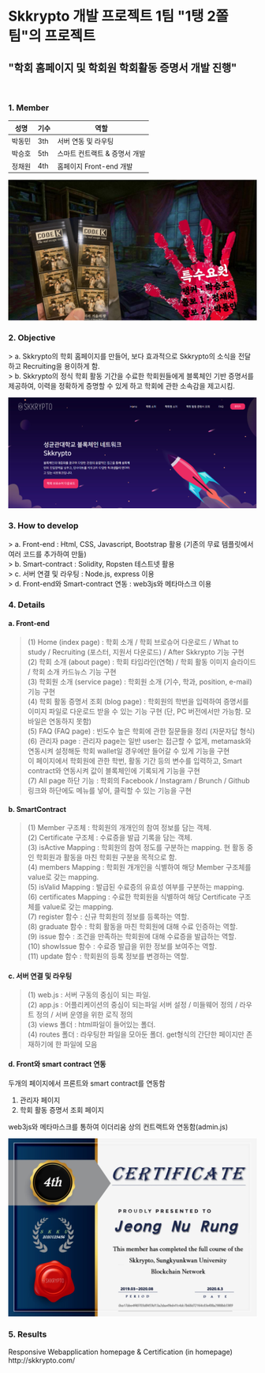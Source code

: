<h1> Skkrypto 개발 프로젝트 1팀 "1탱 2쫄 팀"의 프로젝트</h1>
<h2> "학회 홈페이지 및 학회원 학회활동 증명서 개발 진행" </h2>
<br>
<h3> 1. Member </h3>
<div id="about_team">

| 성명   	| 기수  	| 역할                         	|
|--------	|-----	|-------------------------------	|
| 박동민 	| 3th 	| 서버 연동 및 라우팅           	|
| 박승호 	| 5th 	| 스마트 컨트랙트 & 증명서 개발 	|
| 정채원 	| 4th 	| 홈페이지 Front-end 개발       	|

 ![ex_screenshot](./md_img/intro.png)



<h3> 2. Objective </h3>
<div id="about_objective">
> a. Skkrypto의 학회 홈페이지를 만들어, 보다 효과적으로 Skkrypto의 소식을 전달하고 Recruiting을 용이하게 함. <br>      
> b. Skkrypto의 정식 학회 활동 기간을 수료한 학회원들에게 블록체인 기반 증명서를 제공하여, 이력을 정확하게 증명할 수 있게 하고 학회에 관한 소속감을 제고시킴.
  
  ![ex_screenshot](./md_img/1T2Z.PNG)
  

<h3> 3. How to develop</h3>
> a. Front-end : Html, CSS, Javascript, Bootstrap 활용 (기존의 무료 템플릿에서 여러 코드를 추가하여 만듦) <br>
> b. Smart-contract :  Solidity, Ropsten 테스트넷 활용<br>
> c. 서버 연결 및 라우팅 : Node.js, express 이용 <br>
> d. Front-end와 Smart-contract 연동 : web3js와 메타마스크 이용<br>

<h3> 4. Details </h3>
<h4> a. Front-end </h4> 

>(1) Home (index page) : 학회 소개 / 학회 브로슈어 다운로드 / What to study / Recruiting (포스터, 지원서 다운로드) / After Skkrypto 기능 구현 <br>
(2) 학회 소개 (about page) : 학회 타임라인(연혁) / 학회 활동 이미지 슬라이드 / 학회 소개 카드뉴스 기능 구현 <br>
(3) 학회원 소개 (service page) : 학회원 소개 (기수, 학과, position, e-mail) 기능 구현 <br>
(4) 학회 활동 증명서 조회 (blog page) : 학회원의 학번을 입력하여 증명서를 이미지 파일로 다운로드 받을 수 있는 기능 구현 (단, PC 버전에서만 가능함. 모바일은 연동하지 못함) <br>
(5) FAQ (FAQ page) : 빈도수 높은 학회에 관한 질문들을 정리 (자문자답 형식)  <br>
(6) 관리자 page : 관리자 page는 일반 user는 접근할 수 없게, metamask와 연동시켜 설정해둔 학회 wallet일 경우에만 들어갈 수 있게 기능을 구현 <br>
이 페이지에서 학회원에 관한 학번, 활동 기간 등의 변수를 입력하고, Smart contract와 연동시켜 값이 블록체인에 기록되게 기능을 구현 <br>
(7) All page 하단 기능 : 학회의 Facebook / Instagram / Brunch / Github 링크와 하단에도 메뉴를 넣어, 클릭할 수 있는 기능을 구현 <br>

<h4> b. SmartContract </h4> 

>(1) Member 구조체 : 학회원의 개개인의 참여 정보를 담는 객체. <br>
(2) Certificate 구조체 : 수료증을 발급 기록을 담는 객체. <br>
(3) isActive Mapping : 학회원의 참여 정도를 구분하는 mapping. 현 활동 중인 학회원과 활동을 마친 학회원 구분을 목적으로 함. <br>
(4) members Mapping : 학회원 개개인을 식별하여 해당 Member 구조체를 value로 갖는 mapping. <br>
(5) isValid Mapping : 발급된 수료증의 유효성 여부를 구분하는 mapping. <br>
(6) certificates Mapping : 수료한 학회원을 식별하여 해당 Certificate 구조체를 value로 갖는 mapping. <br>
(7) register 함수 : 신규 학회원의 정보를 등록하는 역할. <br>
(8) graduate 함수 : 학회 활동을 마친 학회원에 대해 수료 인증하는 역할. <br>
(9) issue 함수 : 조건을 만족하는 학회원에 대해 수료증을 발급하는 역할. <br>
(10) showIssue 함수 : 수료증 발급을 위한 정보를 보여주는 역할. <br>
(11) update 함수 : 학회원의 등록 정보를 변경하는 역할.  <br>

<h4> c. 서버 연결 및 라우팅 </h4> 

>(1) web.js : 서버 구동의 중심이 되는 파일. <br>
(2) app.js : 어플리케이션의 중심이 되는파일  서버 설정 / 미들웨어 정의 / 라우트 정의 / 서버 운영을 위한 로직 정의 <br>
(3) views 폴더 : html파일이 들어있는 폴더. <br>
(4) routes 폴더 : 라우팅한 파일을 모아둔 폴더. get형식의 간단한 페이지만 존재하기에 한 파일에 모음<br>

<h4> d. Front와 smart contract 연동 </h4> 

두개의 페이지에서 프론트와 smart contract를 연동함<br>
<ol>
<li>관리자 페이지</li>
<li>학회 활동 증명서 조회 페이지</li>
</ol>
web3js와 메타마스크를 통하여 이더리움 상의 컨트랙트와 연동함(admin.js)<br>

![ex_screenshot](./md_img/1T2Zcerti.jpg)

<h3> 5. Results </h3>
Responsive Webapplication homepage & Certification (in homepage) <br>
http://skkrypto.com/
